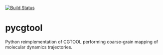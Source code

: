 [![Build Status](https://travis-ci.org/jag1g13/pycgtool.svg?branch=master)](https://travis-ci.org/jag1g13/pycgtool)

# pycgtool
Python reimplementation of CGTOOL performing coarse-grain mapping of molecular dynamics trajectories.
